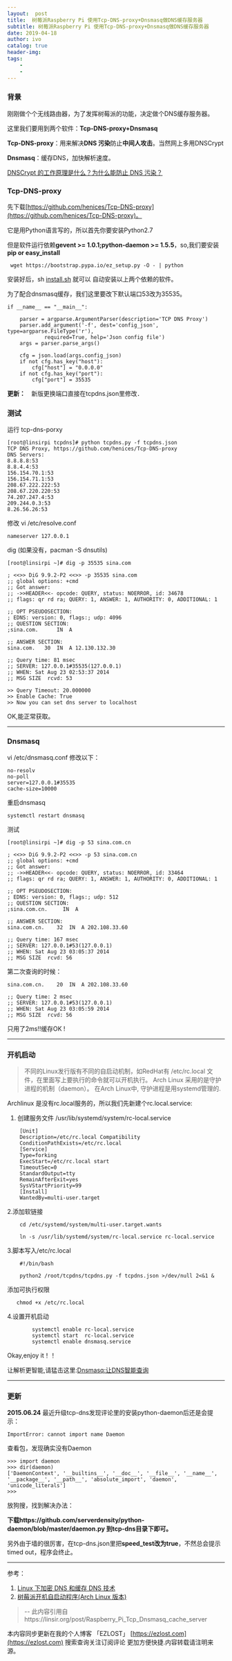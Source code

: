 ```yaml
---
layout:  post
title:  树莓派Raspberry Pi 使用Tcp-DNS-proxy+Dnsmasq做DNS缓存服务器
subtitle: 树莓派Raspberry Pi 使用Tcp-DNS-proxy+Dnsmasq做DNS缓存服务器 
date: 2019-04-18
author: ivo
catalog: true
header-img:
tags:
    - 
    - 
---
```

### 背景

刚刚做个个无线路由器，为了发挥树莓派的功能，决定做个DNS缓存服务器。

这里我们要用到两个软件：**Tcp-DNS-proxy+Dnsmasq**

**Tcp-DNS-proxy**：用来解决**DNS 污染**防止**中间人攻击**。当然网上多用DNSCrypt

**Dnsmasq**：缓存DNS，加快解析速度。

[DNSCrypt 的工作原理是什么？为什么能防止 DNS 污染？](http://www.zhihu.com/question/24253866/answer/29291568)


### Tcp-DNS-proxy

先下载[https://github.com/henices/Tcp-DNS-proxy](https://github.com/henices/Tcp-DNS-proxy)。

它是用Python语言写的，所以首先你要安装Python2.7

但是软件运行依赖**gevent >= 1.0.1;python-daemon >= 1.5.5**，so,我们要安装**pip or easy_install**

     wget https://bootstrap.pypa.io/ez_setup.py -O - | python

安装好后，sh [install.sh](http://install.sh/) 就可以 自动安装以上两个依赖的软件。

为了配合dnsmasq缓存，我们这里要改下默认端口53改为35535。

    if __name__ == "__main__":

        parser = argparse.ArgumentParser(description='TCP DNS Proxy')
        parser.add_argument('-f', dest='config_json', type=argparse.FileType('r'),
                required=True, help='Json config file')
        args = parser.parse_args()

        cfg = json.load(args.config_json)
        if not cfg.has_key("host"):
            cfg["host"] = "0.0.0.0"
        if not cfg.has_key("port"):
            cfg["port"] = 35535

**更新：**　新版更换端口直接在tcpdns.json里修改．

###  测试

运行 tcp-dns-porxy

    [root@linsirpi tcpdns]# python tcpdns.py -f tcpdns.json
    TCP DNS Proxy, https://github.com/henices/Tcp-DNS-proxy
    DNS Servers:
    8.8.8.8:53
    8.8.4.4:53
    156.154.70.1:53
    156.154.71.1:53
    208.67.222.222:53
    208.67.220.220:53
    74.207.247.4:53
    209.244.0.3:53
    8.26.56.26:53

修改 vi /etc/resolve.conf

    nameserver 127.0.0.1

dig (如果没有，pacman -S dnsutils)

    [root@linsirpi ~]# dig -p 35535 sina.com

    ; <<>> DiG 9.9.2-P2 <<>> -p 35535 sina.com
    ;; global options: +cmd
    ;; Got answer:
    ;; ->>HEADER<<- opcode: QUERY, status: NOERROR, id: 34678
    ;; flags: qr rd ra; QUERY: 1, ANSWER: 1, AUTHORITY: 0, ADDITIONAL: 1

    ;; OPT PSEUDOSECTION:
    ; EDNS: version: 0, flags:; udp: 4096
    ;; QUESTION SECTION:
    ;sina.com.      IN  A

    ;; ANSWER SECTION:
    sina.com.   30  IN  A 12.130.132.30

    ;; Query time: 81 msec
    ;; SERVER: 127.0.0.1#35535(127.0.0.1)
    ;; WHEN: Sat Aug 23 02:53:37 2014
    ;; MSG SIZE  rcvd: 53

    >> Query Timeout: 20.000000
    >> Enable Cache: True
    >> Now you can set dns server to localhost

OK,能正常获取。

* * *

### Dnsmasq

vi /etc/dnsmasq.conf 修改以下：

    no-resolv 
    no-poll 
    server=127.0.0.1#35535 
    cache-size=10000    

重启dnsmasq

    systemctl restart dnsmasq

测试

    [root@linsirpi ~]# dig -p 53 sina.com.cn

    ; <<>> DiG 9.9.2-P2 <<>> -p 53 sina.com.cn
    ;; global options: +cmd
    ;; Got answer:
    ;; ->>HEADER<<- opcode: QUERY, status: NOERROR, id: 33464
    ;; flags: qr rd ra; QUERY: 1, ANSWER: 1, AUTHORITY: 0, ADDITIONAL: 1

    ;; OPT PSEUDOSECTION:
    ; EDNS: version: 0, flags:; udp: 512
    ;; QUESTION SECTION:
    ;sina.com.cn.     IN  A

    ;; ANSWER SECTION:
    sina.com.cn.    32  IN  A 202.108.33.60

    ;; Query time: 167 msec
    ;; SERVER: 127.0.0.1#53(127.0.0.1)
    ;; WHEN: Sat Aug 23 03:05:37 2014
    ;; MSG SIZE  rcvd: 56

第二次查询的时候：

    sina.com.cn.    20  IN  A 202.108.33.60

    ;; Query time: 2 msec
    ;; SERVER: 127.0.0.1#53(127.0.0.1)
    ;; WHEN: Sat Aug 23 03:05:59 2014
    ;; MSG SIZE  rcvd: 56

只用了2ms!!缓存OK !

* * *

### 开机启动

> 不同的Linux发行版有不同的自启动机制，如RedHat有 /etc/rc.local 文件，在里面写上要执行的命令就可以开机执行。 Arch Linux 采用的是守护进程的机制（daemon）。 在Arch Linux中, 守护进程是用systemd管理的.

Archlinux 是没有rc.local服务的，所以我们先新建个rc.local.service:  

1.  创建服务文件 /usr/lib/systemd/system/rc-local.service
```
    [Unit] 
    Description=/etc/rc.local Compatibility
    ConditionPathExists=/etc/rc.local
    [Service]
    Type=forking
    ExecStart=/etc/rc.local start
    TimeoutSec=0
    StandardOutput=tty
    RemainAfterExit=yes
    SysVStartPriority=99
    [Install]  
    WantedBy=multi-user.target
```
2.添加软链接
```
    cd /etc/systemd/system/multi-user.target.wants

    ln -s /usr/lib/systemd/system/rc-local.service rc-local.service
```
3.脚本写入/etc/rc.local
```
    #!/bin/bash

    python2 /root/tcpdns/tcpdns.py -f tcpdns.json >/dev/null 2<&1 &
```
添加可执行权限
```
   chmod +x /etc/rc.local
```
4.设置开机启动
```
        systemctl enable rc-local.service
        systemctl start  rc-local.service
        systemctl enable dnsmasq.service
```
Okay,enjoy it！！

让解析更智能,请猛击这里:[Dnsmasq:让DNS智能查询](https://linsir.org/post/let-dns-query-smartly-with-dnsmasq)

* * *

###   更新

**2015.06.24** 最近升级tcp-dns发现评论里的安装python-daemon后还是会提示：

    ImportError: cannot import name Daemon

查看包，发现确实没有Daemon

    >>> import daemon
    >>> dir(daemon)
    ['DaemonContext', '__builtins__', '__doc__', '__file__', '__name__', '__package__', '__path__', 'absolute_import', 'daemon', 'unicode_literals']
    >>> 

放狗搜，找到解决办法：

**下载https://github.com/serverdensity/python-daemon/blob/master/daemon.py 到tcp-dns目录下即可。**

另外由于墙的很厉害，在tcp-dns.json里把**speed_test改为true**，不然总会提示timed out，程序会终止。

* * *

参考：

1.  [Linux 下加密 DNS 和缓存 DNS 技术](http://www.aguidetoshanghai.com/programnote/dnscrypt-and-dnsmasq/)
2.  [树莓派开机自启动程序(Arch Linux 版本)](http://www.linuxidc.com/Linux/2013-05/84748.htm)
>
> --  此内容引用自https://linsir.org/post/Raspberry_Pi_Tcp_Dnsmasq_cache_server


本内容同步更新在我的个人博客 「EZLOST」 [https://ezlost.com](https://ezlost.com)  搜索查询关注订阅评论 更加方便快捷.内容转载请注明来源。
